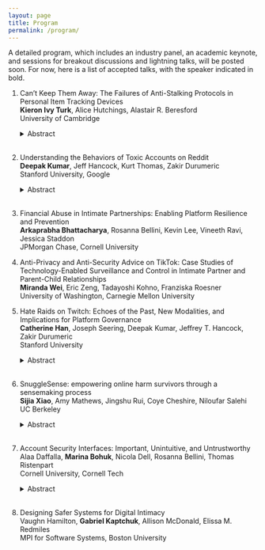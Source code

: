 ```yaml
---
layout: page
title: Program
permalink: /program/
---
```


A detailed program, which includes an industry panel, an academic keynote, 
and sessions for breakout discussions and lightning talks, will be posted 
soon.  For now, here is a list of accepted talks, with the speaker indicated 
in bold.

1. Can’t Keep Them Away: The Failures of Anti-Stalking Protocols in Personal Item Tracking Devices\
   **Kieron Ivy Turk**, Alice Hutchings, Alastair R. Beresford\
   University of Cambridge
   <details><summary>Abstract</summary>

   Personal item tracking devices are popular for locating lost items such as
keys, wallets, and suitcases. These devices are now being abused by stalkers
and domestic abusers to track their victims' locations over time, and some
device manufacturers created `anti-stalking features' in response. We analyse
the effectiveness of the anti-stalking features with five brands of tracking
devices through a gamified naturalistic quasi-experiment in collaboration with
the Assassins' Guild student society. Despite participants knowing they might
be tracked, and being incentivised to detect and remove the tracker, the
anti-stalking features were rarely used. We then explore common
implementations of these anti-stalking features and analyse their limitations
directly. We identify several failures of each of the features that prevent
them from performing their intended purpose even if they were in use. These
failures combined imply a need to greatly improve the presence of
anti-stalking features to prevent trackers from being abused.
   </details><br>
    
2. Understanding the Behaviors of Toxic Accounts on Reddit\
   **Deepak Kumar**, Jeff Hancock, Kurt Thomas, Zakir Durumeric\
   Stanford University, Google
   <details><summary>Abstract</summary>
    Toxic content is the top form of hate and harassment experienced
    online. While many studies have investigated the types of toxic
    content posted online, the effects that such content has on people,
    and the impact of potential defenses, no study has captured the
    behaviors of the accounts that engage in this behavior or how such
    attacks are operationalized. In this talk, we will present a measurement
    study of 929K accounts that post toxic comments on Reddit over an
    18 month period. Combined, these accounts posted over 14 million
    toxic comments that encompass insults, identity attacks, threats
    of violence, and sexual harassment. We will explore the impact that
    these accounts have on Reddit, the targeting strategies that abusive
    accounts adopt, and the distinct patterns that distinguish classes of
    abusive accounts. Our analysis can inform the nuanced interventions
    needed to curb unwanted toxic behaviors online.
   </details><br>

3. Financial Abuse in Intimate Partnerships: Enabling Platform Resilience and Prevention\
   **Arkaprabha Bhattacharya**, Rosanna Bellini, Kevin Lee, Vineeth Ravi, Jessica Staddon\
   JPMorgan Chase, Cornell University

4. Anti-Privacy and Anti-Security Advice on TikTok: Case Studies of Technology-Enabled Surveillance and Control in Intimate Partner and Parent-Child Relationships\
   **Miranda Wei**, Eric Zeng, Tadayoshi Kohno, Franziska Roesner\
   University of Washington, Carnegie Mellon University

5. Hate Raids on Twitch: Echoes of the Past, New Modalities, and Implications for Platform Governance\
   **Catherine Han**, Joseph Seering, Deepak Kumar, Jeffrey T. Hancock, Zakir Durumeric\
   Stanford University
   <details><summary>Abstract</summary>

   In summer 2021, users on Twitch were targeted by “hate raids,” a form of attack that overwhelms streamers' chatrooms with hateful messages, often using bots and automation. Using a mixed-methods approach, we combine a quantitative measurement of attacks across the platform with interviews of streamers and third-party bot developers. We present evidence that some hate raids were highly-targeted, hate-driven attacks, but we also observe another mode similar to networked harassment and subcultural trolling. We show that streamers who self-identify as LGBTQ+ and/or Black were disproportionately targeted and that hate raid messages were most commonly rooted in anti-Black racism and antisemitism. We also document how these attacks elicited rapid community responses in bolstering reactive moderation and developing proactive mitigations for future attacks. We conclude by discussing how platforms can better prepare for attacks and protect at-risk communities while considering the division of labor between community moderators, tool-builders, and platforms.
   </details><br>

6. SnuggleSense: empowering online harm survivors through a sensemaking process\
   **Sijia Xiao**, Amy Mathews, Jingshu Rui, Coye Cheshire, Niloufar Salehi\
   UC Berkeley
   <details><summary>Abstract</summary>

   Interpersonal harm is a prevalent problem on social media platforms. Survivors are often left out of the traditional content moderation process and face uncertainty and risk of secondary harm when seeking outside help. Our research aims to empower survivors in a critical and early stage in addressing harm --- the sensemaking process. we developed SnuggleSense, a tool that empowers survivors by guiding them through a reflective sensemaking process inspired by restorative justice practices. Our evaluation found that SnuggleSense empowers participants by expanding their options for addressing harm beyond traditional content moderation methods, helping them understand their needs for restoration and healing, and increasing their engagement and emotional support in addressing harm for their friends. We discuss the implications of these findings, including the importance of providing guidance, agency and information in survivors' sensemaking of harm, as well as the educational effect of the reflection process within online communities.
   </details><br>
  
7. Account Security Interfaces: Important, Unintuitive, and Untrustworthy\
   Alaa Daffalla, **Marina Bohuk**, Nicola Dell, Rosanna Bellini, Thomas Ristenpart\
   Cornell University, Cornell Tech
   <details><summary>Abstract</summary>

   Online services increasingly rely on user-facing interfaces to communicate important security-related account information---for example, which devices are logged into a user’s account and when recent logins occurred. However, there has been no investigation into whether these interfaces work well.
    We begin to fill this gap by partnering with a clinic that supports survivors of intimate partner violence (IPV). We perform qualitative analysis on interview transcripts between clinic consultants and survivors seeking to infer the security status of survivor accounts. Our findings show that these interfaces suffer from a number of limitations that cause confusion and reduce their utility.
    We then experimentally investigate the lack of integrity of information contained in device lists and session activity logs for four major services. For all the services investigated, we show how an attacker can either hide accesses entirely or spoof access details to hide illicit logins from victims.
   </details><br>

8. Designing Safer Systems for Digital Intimacy\
   Vaughn Hamilton, **Gabriel Kaptchuk**, Allison McDonald, Elissa M. Redmiles\
   MPI for Software Systems, Boston University

